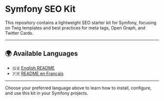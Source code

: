 # Symfony SEO Kit

This repository contains a lightweight SEO starter kit for Symfony, focusing on Twig templates and best practices for meta tags, Open Graph, and Twitter Cards.

---

## 🌍 Available Languages

* 🇬🇧 [English README](docs/README.en.md)
* 🇫🇷 [README en Français](docs/README.fr.md)

---

Choose your preferred language above to learn how to install, configure, and use this kit in your Symfony projects.
